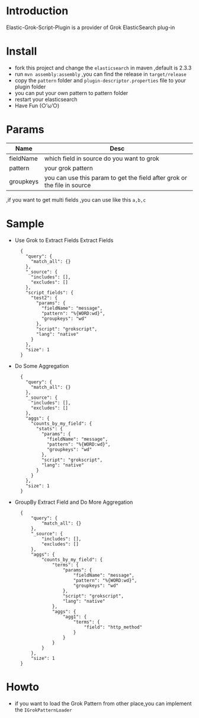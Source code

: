 # Introduction

Elastic-Grok-Script-Plugin is a provider of Grok ElasticSearch plug-in

# Install

* fork this project and change the `elasticsearch` in maven ,default is 2.3.3
* run `mvn assembly:assembly` ,you can find the release in `target/release`
* copy the `pattern` folder and `plugin-descriptor.properties` file to your plugin folder
* you can put your own pattern to pattern folder
* restart your elasticsearch
* Have Fun (○’ω’○)

# Params

Name|Desc
----|----
fieldName|which field in source do you want to grok
pattern| your grok pattern
groupkeys|you can use this param to get the field after grok or the file in source
,if you want to get multi fields ,you can use like this `a,b,c`

# Sample

* Use Grok to Extract Fields Extract Fields

        {
          "query": {
            "match_all": {}
          },
          "_source": {
            "includes": [],
            "excludes": []
          },
          "script_fields": {
            "test2": {
              "params": {
                "fieldName": "message",
                "pattern": "%{WORD:wd}",
                "groupkeys": "wd"
              },
              "script": "grokscript",
              "lang": "native"
            }
          },
          "size": 1
        }

* Do Some Aggregation

        {
          "query": {
            "match_all": {}
          },
          "_source": {
            "includes": [],
            "excludes": []
          },
          "aggs": {
            "counts_by_my_field": {
              "stats": {
                "params": {
                  "fieldName": "message",
                  "pattern": "%{WORD:wd}",
                  "groupkeys": "wd"
                },
                "script": "grokscript",
                "lang": "native"
              }
            }
          },
          "size": 1
        }

* GroupBy Extract Field and Do More Aggregation

        {
            "query": {
                "match_all": {}
            },
            "_source": {
                "includes": [],
                "excludes": []
            },
            "aggs": {
                "counts_by_my_field": {
                    "terms": {
                        "params": {
                            "fieldName": "message",
                            "pattern": "%{WORD:wd}",
                            "groupkeys": "wd"
                        },
                        "script": "grokscript",
                        "lang": "native"
                    },
                    "aggs": {
                        "agg1": {
                            "terms": {
                                "field": "http_method"
                            }
                        }
                    }
                }
            },
            "size": 1
        }

# Howto

* if you want to load the Grok Pattern from other place,you can implement the `IGrokPatternLoader`


